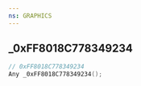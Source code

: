 ```yaml
---
ns: GRAPHICS
---
```

## _0xFF8018C778349234

```c
// 0xFF8018C778349234
Any _0xFF8018C778349234();
```

